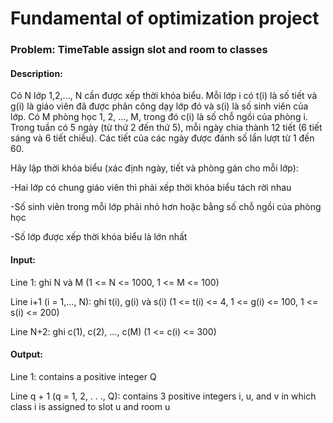 # Fundamental of optimization project

### Problem: TimeTable assign slot and room to classes

#### Description:

Có N lớp 1,2,..., N cần được xếp thời khóa biểu. Mỗi lớp i có t(i) là số  tiết và g(i) là giáo viên đã được phân công dạy lớp đó và s(i) là số sinh  viên của lớp. Có M phòng học 1, 2, ..., M, trong đó c(i) là số chỗ ngồi của phòng i. Trong tuần có 5 ngày (từ thứ 2 đến thứ 5), mỗi ngày chia thành 12 tiết (6  tiết sáng và 6 tiết chiều).  Các tiết của các ngày được đánh số lần lượt từ 1 đến 60.

Hãy lập thời khóa biểu (xác định ngày, tiết và phòng gán cho mỗi lớp):

-Hai lớp có chung giáo viên thì phải xếp thời khóa biểu tách rời nhau 

-Số sinh viên trong mỗi lớp phải nhỏ hơn hoặc bằng số chỗ ngồi của phòng học

-Số lớp được xếp thời khóa biểu là lớn nhất

#### Input:

Line 1: ghi N và M (1 <= N <= 1000, 1 <= M <= 100)

Line i+1 (i = 1,…, N): ghi t(i), g(i) và s(i)  (1 <= t(i) <= 4, 1 <= g(i) <= 100, 1 <= s(i) <= 200)

Line N+2: ghi c(1), c(2), …, c(M) (1 <= c(i) <= 300)

#### Output:

Line 1: contains a positive integer Q

Line q + 1 (q = 1, 2, . . ., Q): contains 3 positive integers i, u, and v in which class i is assigned to slot u and room u
